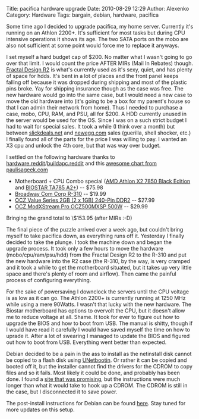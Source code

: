Title: pacifica hardware upgrade
Date: 2010-08-29 12:29
Author: Alexenko
Category: Hardware
Tags: bargain, debian, hardware, pacifica

Some time ago I decided to upgrade pacifica, my home server. Currently
it's running on an Athlon 2200+. It's sufficient for most tasks but
during CPU intensive operations it shows its age. The two SATA ports on
the mobo are also not sufficient at some point would force me to replace
it anyways.

<!--more-->

I set myself a hard budget cap of \$200. No matter what I wasn't going
to go over that limit. I would count the price AFTER MIRs (Mail In
Rebates) though. [Fractal Design R2][] is what's currently used as it's
sexy, quiet, and has plenty of space for hdds. It's bent in a lot of
places and the front panel keeps falling off because it was dropped
during shipping and most of the plastic pins broke. Yay for shipping
insurance though as the case was free. The new hardware would go into
the same case, but I would need a new case to move the old hardware into
(it's going to be a box for my parent's house so that I can admin their
network from home). Thus I needed to purchase a case, mobo, CPU, RAM,
and PSU, all for \$200. A HDD currently unused in the server would be
used for the OS. Since I was on a such strict budget I had to wait for
special sales. It took a while (I think over a month) but between
[slickdeals.net][] and [newegg.com][] sales (guerilla, shell shocker,
etc.) I finally found all of the parts for the price I was willing to
pay. I wanted an X3 cpu and unlock the 4th core, but that was way over
budget.

I settled on the following hardware thanks to
[hardware.reddit][]/[buildapc.reddit][] and this [awesome chart from
paulisageek.com][]

-   Motherboard + CPU Combo special ([AMD Athlon X2 7850 Black
    Edition][] and [BIOSTAR TA785 A2+][]) -- \$75.98
-   [Broadway Com Corp R-310][] -- \$19.99
-   [OCZ Value Series 2GB (2 x 1GB) 240-Pin DDR2][] -- \$27.99
-   [OCZ ModXStream Pro OCZ500MXSP 500W][] -- \$29.99

</p>
Bringing the grand total to \$153.95 (after MIRs :-D)

The final piece of the puzzle arrived over a week ago, but couldn't
bring myself to take pacifica down, as everything runs off it. Yesterday
I finally decided to take the plunge. I took the machine down and began
the upgrade process. It took only a few hours to move the hardware
(mobo/cpu/ram/psu/hdd) from the Fractal Design R2 to the R-310 and put
the new hardware into the R2 case (the R-310, by the way, is very
cramped and it took a while to get the motherboard situated, but it
takes up very little space and there's plenty of room and airflow). Then
came the painful process of configuring everything.

For the sake of powersaving I downclock the servers until the CPU
voltage is as low as it can go. The Athlon 2200+ is currently running at
1250 MHz while using a mere 90Watts. I wasn't that lucky with the new
hardware. The Biostar motherboard has options to overvolt the CPU, but
it doesn't allow me to reduce voltage at all. Shame. It took for ever to
figure out how to upgrade the BIOS and how to boot from USB. The manual
is shitty, though if I would have read it carefully I would have saved
myself the time on how to uprade it. After a lot of swearing I managed
to update the BIOS and figured out how to boot from USB. Everything went
better than expected.

Debian decided to be a pain in the ass to install as the netinstall disk
cannot be copied to a flash disk using [UNetbootin][]. Or rather it can
be copied and booted off it, but the installer cannot find the drivers
for the CDROM to copy files and so it fails. Most likely it could be
done, and probably has been done. I found a [site that was promising][],
but the instructions were much longer than what it would take to hook up
a CDROM. The CDROM is still in the case, but I disconnected it to save
power.

The post-install instructions for Debian can be found [here][]. Stay
tuned for more updates on this setup.

  [Fractal Design R2]: http://www.fractal-design.com/?view=product&prod=33
  [slickdeals.net]: http://slickdeals.net
  [newegg.com]: http://newegg.com
  [hardware.reddit]: http://www.reddit.com/r/hardware
  [buildapc.reddit]: http://www.reddit.com/r/buildapc/
  [awesome chart from paulisageek.com]: http://paulisageek.com/compare/cpu/
  [AMD Athlon X2 7850 Black Edition]: http://www.newegg.com/Product/Product.aspx?Item=N82E16819103677
  [BIOSTAR TA785 A2+]: http://www.newegg.com/Product/Product.aspx?Item=N82E16813138282
  [Broadway Com Corp R-310]: http://www.newegg.com/Product/Product.aspx?Item=N82E16811162047
  [OCZ Value Series 2GB (2 x 1GB) 240-Pin DDR2]: http://www.newegg.com/Product/Product.aspx?Item=N82E16820227060
  [OCZ ModXStream Pro OCZ500MXSP 500W]: http://www.newegg.com/Product/Product.aspx?Item=N82E16817341016
  [UNetbootin]: http://unetbootin.sourceforge.net/
  [site that was promising]: http://d-i.pascal.at/
  [here]: http://wiki.alexenko.com/linux:debian:postinstall
